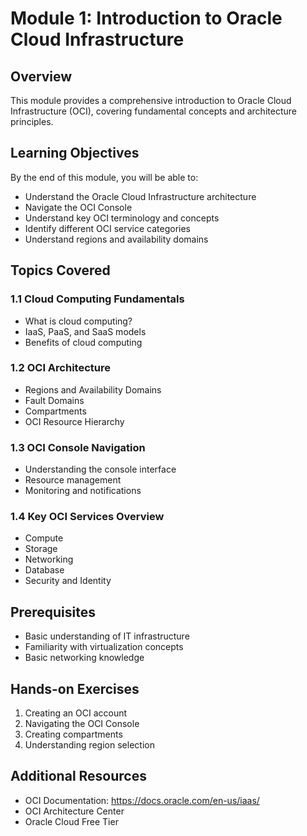 # Module 1: Introduction to Oracle Cloud Infrastructure

## Overview

This module provides a comprehensive introduction to Oracle Cloud Infrastructure (OCI), covering fundamental concepts and architecture principles.

## Learning Objectives

By the end of this module, you will be able to:
- Understand the Oracle Cloud Infrastructure architecture
- Navigate the OCI Console
- Understand key OCI terminology and concepts
- Identify different OCI service categories
- Understand regions and availability domains

## Topics Covered

### 1.1 Cloud Computing Fundamentals
- What is cloud computing?
- IaaS, PaaS, and SaaS models
- Benefits of cloud computing

### 1.2 OCI Architecture
- Regions and Availability Domains
- Fault Domains
- Compartments
- OCI Resource Hierarchy

### 1.3 OCI Console Navigation
- Understanding the console interface
- Resource management
- Monitoring and notifications

### 1.4 Key OCI Services Overview
- Compute
- Storage
- Networking
- Database
- Security and Identity

## Prerequisites

- Basic understanding of IT infrastructure
- Familiarity with virtualization concepts
- Basic networking knowledge

## Hands-on Exercises

1. Creating an OCI account
2. Navigating the OCI Console
3. Creating compartments
4. Understanding region selection

## Additional Resources

- OCI Documentation: https://docs.oracle.com/en-us/iaas/
- OCI Architecture Center
- Oracle Cloud Free Tier

